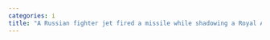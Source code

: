 ```yaml
---
categories: i
title: "A Russian fighter jet fired a missile while shadowing a Royal Air Force recon plane on patrol over the Black Sea UK says"
---
```

